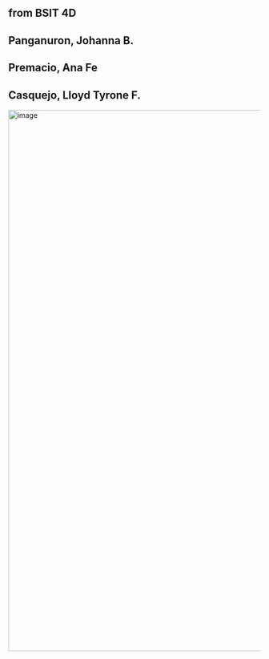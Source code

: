 from BSIT 4D 
--------------
Panganuron, Johanna B.
--------------
Premacio, Ana Fe
--------------
Casquejo, Lloyd Tyrone F.
--------------
<img width="1920" height="1080" alt="image" src="https://github.com/user-attachments/assets/f7b85d06-d117-44f3-b4fd-56fb1774e306" />
